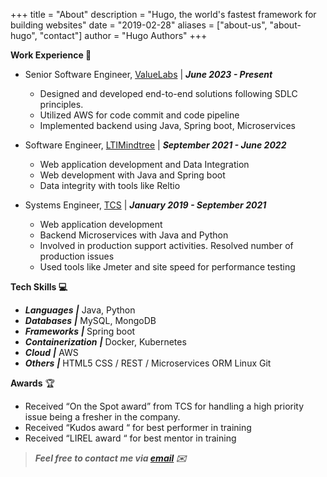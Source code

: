 +++
title = "About"
description = "Hugo, the world's fastest framework for building websites"
date = "2019-02-28"
aliases = ["about-us", "about-hugo", "contact"]
author = "Hugo Authors"
+++

<secion>

**Work Experience 💼**

- Senior Software Engineer, [ValueLabs](https://www.valuelabs.com/) | ***June 2023 - Present***
    - Designed and developed end-to-end solutions following SDLC principles.
    - Utilized AWS for code commit and code pipeline
    - Implemented backend using Java, Spring boot, Microservices

- Software Engineer, [LTIMindtree](https://www.ltimindtree.com/) | ***September 2021 - June 2022***
    - Web application development and Data Integration
    - Web development with Java and Spring boot
    - Data integrity with tools like Reltio

- Systems Engineer, [TCS](https://tcs.com/)  | ***January 2019 - September 2021***
    - Web application development
    - Backend Microservices with Java and Python
    - Involved in production support activities. Resolved number of production issues
    - Used tools like Jmeter and site speed for performance testing

**Tech Skills 💻**


- ***Languages***	   ***|***     Java, Python
- ***Databases***	   ***|***    MySQL, MongoDB
- ***Frameworks***	   ***|***     Spring boot
- ***Containerization*** ***|***	    Docker, Kubernetes
- ***Cloud***	         ***|***       AWS
- ***Others***	        ***|***    HTML5 CSS / REST / Microservices ORM Linux Git

**Awards** 🏆
- Received “On the Spot award” from TCS for handling a high priority issue being a fresher in the company.
- Received “Kudos award “ for best performer in training
- Received “LIREL award “ for best mentor in training

> ***Feel free to contact me via [email](mailto:rakeshreddykoyyala@gmail.com) ✉️***


</section>